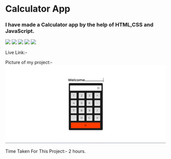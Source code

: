 # Calculator App
 ### I have made a Calculator app by the help of HTML,CSS and JavaScript.
![](https://img.shields.io/badge/Project-01-blue)
 ![](https://img.shields.io/badge/JS-Project-yellow)
![](https://img.shields.io/badge/HTML-5-orange)
 ![](https://img.shields.io/badge/CSS-3-blue)
 ![](https://img.shields.io/badge/LCO-Hitesh%20Sir-red)

Live Link:- []()

Picture of my project:-
![](Screenshot%20(248).png)



Time Taken For This Project:- 2 hours.
